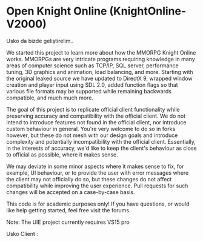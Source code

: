 # Open Knight Online (KnightOnline-V2000)

Usko da bizde geliştirelim..

We started this project to learn more about how the MMORPG Knight Online works. MMORPGs are very intricate programs requiring knowledge in many areas of computer science such as TCP/IP, SQL server, performance tuning, 3D graphics and animation, load balancing, and more. Starting with the original leaked source we have updated to DirectX 9, wrapped window creation and player input using SDL 2.0, added function flags so that various file formats may be supported while remaining backwards compatible, and much much more.

The goal of this project is to replicate official client functionality while preserving accuracy and compatibility with the official client. We do not intend to introduce features not found in the official client, nor introduce custom behaviour in general. You're very welcome to do so in forks however, but these do not mesh with our design goals and introduce complexity and potentially incompatibility with the official client. Essentially, in the interests of accuracy, we'd like to keep the client's behaviour as close to official as possible, where it makes sense.

We may deviate in some minor aspects where it makes sense to fix, for example, UI behaviour, or to provide the user with error messages where the client may not officially do so, but these changes do not affect compatibility while improving the user experience. Pull requests for such changes will be accepted on a case-by-case basis.

This code is for academic purposes only! If you have questions, or would like help getting started, feel free visit the forums.

Note:
The UIE project currently requires VS15 pro

Usko Client :
